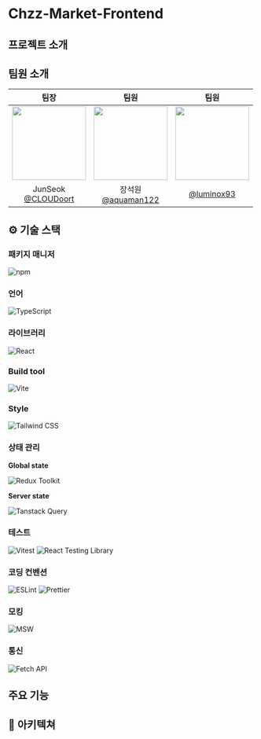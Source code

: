 # Chzz-Market-Frontend

## 프로젝트 소개

## 팀원 소개

|                                            팀장                                            |                                            팀원                                            |                                            팀원                                             |
| :----------------------------------------------------------------------------------------: | :----------------------------------------------------------------------------------------: | :-----------------------------------------------------------------------------------------: |
| <img src="https://avatars.githubusercontent.com/u/93777385?v=4" width="150" height="150"/> | <img src="https://avatars.githubusercontent.com/u/89385423?v=4" width="150" height="150"/> | <img src="https://avatars.githubusercontent.com/u/169774207?v=4" width="150" height="150"/> |
|                   JunSeok<br/>[@CLOUDoort](https://github.com/CLOUDoort)                   |                  장석원<br/>[@aquaman122](https://github.com/aquaman122)                   |                         [@luminox93](https://github.com/luminox93)                          |

## ⚙️ 기술 스택

### 패키지 매니저

![npm](https://img.shields.io/badge/npm-6.14.6-red?style=flat-square&logo=npm&logoColor=white&color=rgb%28%20%233C3C3C%29)

### 언어

![TypeScript](https://img.shields.io/badge/TypeScript-4.4.4-3178C6?style=flat-square&logo=typescript&logoColor=white)

### 라이브러리

![React](https://img.shields.io/badge/React-17.0.2-61DAFB?style=flat-square&logo=react&logoColor=white)

### Build tool

![Vite](https://img.shields.io/badge/Vite-2.5.4-646CFF?style=flat-square&logo=vite&logoColor=white)

### Style

![Tailwind CSS](https://img.shields.io/badge/Tailwind_CSS-2.2.16-38B2AC?style=flat-square&logo=tailwind-css&logoColor=white)

### 상태 관리

**Global state**

![Redux Toolkit](https://img.shields.io/badge/Redux_Toolkit-1.6.2-764ABC?style=flat-square&logo=redux&logoColor=white)

**Server state**

![Tanstack Query](https://img.shields.io/badge/Tanstack_Query-3.21.0-FF4154?style=flat-square&logo=react-query&logoColor=white)

### 테스트

![Vitest](https://img.shields.io/badge/Vitest-0.0.133-6E9F18?style=flat-square&logo=vitest&logoColor=white)
![React Testing Library](https://img.shields.io/badge/React_Testing_Library-12.1.2-E33332?style=flat-square&logo=testing-library&logoColor=white)

### 코딩 컨벤션

![ESLint](https://img.shields.io/badge/ESLint-7.32.0-4B32C3?style=flat-square&logo=eslint&logoColor=white)
![Prettier](https://img.shields.io/badge/Prettier-2.3.2-F7B93E?style=flat-square&logo=prettier&logoColor=white)

### 모킹

![MSW](https://img.shields.io/badge/MSW-0.35.0-FF6A00?style=flat-square&logo=msw&logoColor=white)

### 통신

![Fetch API](https://img.shields.io/badge/Fetch_API-4.0.0-28A745?style=flat-square&logo=fetch&logoColor=white)

## 주요 기능

## 📗 아키텍쳐
